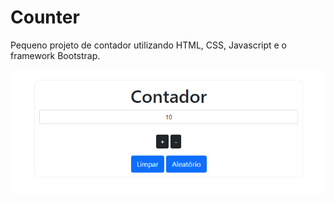 # Counter
<p>Pequeno projeto de contador utilizando HTML, CSS, Javascript e o framework Bootstrap.</p>

<img src="https://github.com/alvesxdani/contador/blob/main/assets/Screenshot_1.png">
